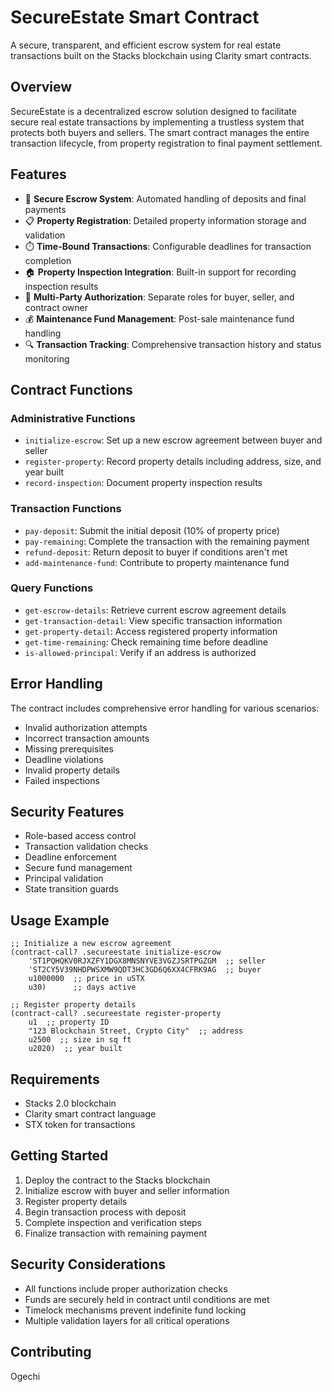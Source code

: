 # SecureEstate Smart Contract

A secure, transparent, and efficient escrow system for real estate transactions built on the Stacks blockchain using Clarity smart contracts.

## Overview

SecureEstate is a decentralized escrow solution designed to facilitate secure real estate transactions by implementing a trustless system that protects both buyers and sellers. The smart contract manages the entire transaction lifecycle, from property registration to final payment settlement.

## Features

- 🔐 **Secure Escrow System**: Automated handling of deposits and final payments
- 📋 **Property Registration**: Detailed property information storage and validation
- ⏱️ **Time-Bound Transactions**: Configurable deadlines for transaction completion
- 🏠 **Property Inspection Integration**: Built-in support for recording inspection results
- 👥 **Multi-Party Authorization**: Separate roles for buyer, seller, and contract owner
- 💰 **Maintenance Fund Management**: Post-sale maintenance fund handling
- 🔍 **Transaction Tracking**: Comprehensive transaction history and status monitoring

## Contract Functions

### Administrative Functions

- `initialize-escrow`: Set up a new escrow agreement between buyer and seller
- `register-property`: Record property details including address, size, and year built
- `record-inspection`: Document property inspection results

### Transaction Functions

- `pay-deposit`: Submit the initial deposit (10% of property price)
- `pay-remaining`: Complete the transaction with the remaining payment
- `refund-deposit`: Return deposit to buyer if conditions aren't met
- `add-maintenance-fund`: Contribute to property maintenance fund

### Query Functions

- `get-escrow-details`: Retrieve current escrow agreement details
- `get-transaction-detail`: View specific transaction information
- `get-property-detail`: Access registered property information
- `get-time-remaining`: Check remaining time before deadline
- `is-allowed-principal`: Verify if an address is authorized

## Error Handling

The contract includes comprehensive error handling for various scenarios:

- Invalid authorization attempts
- Incorrect transaction amounts
- Missing prerequisites
- Deadline violations
- Invalid property details
- Failed inspections

## Security Features

- Role-based access control
- Transaction validation checks
- Deadline enforcement
- Secure fund management
- Principal validation
- State transition guards

## Usage Example

```clarity
;; Initialize a new escrow agreement
(contract-call? .secureestate initialize-escrow 
    'ST1PQHQKV0RJXZFY1DGX8MNSNYVE3VGZJSRTPGZGM  ;; seller
    'ST2CY5V39NHDPWSXMW9QDT3HC3GD6Q6XX4CFRK9AG  ;; buyer
    u1000000  ;; price in uSTX
    u30)      ;; days active

;; Register property details
(contract-call? .secureestate register-property 
    u1  ;; property ID
    "123 Blockchain Street, Crypto City"  ;; address
    u2500  ;; size in sq ft
    u2020)  ;; year built
```

## Requirements

- Stacks 2.0 blockchain
- Clarity smart contract language
- STX token for transactions

## Getting Started

1. Deploy the contract to the Stacks blockchain
2. Initialize escrow with buyer and seller information
3. Register property details
4. Begin transaction process with deposit
5. Complete inspection and verification steps
6. Finalize transaction with remaining payment

## Security Considerations

- All functions include proper authorization checks
- Funds are securely held in contract until conditions are met
- Timelock mechanisms prevent indefinite fund locking
- Multiple validation layers for all critical operations


## Contributing

Ogechi